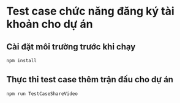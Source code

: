 # Test case chức năng đăng ký tài khoản cho dự án

## Cài đặt môi trường trước khi chạy

```sh
npm install

```

## Thực thi test case thêm trận đấu cho dự án

```sh
npm run TestCaseShareVideo

```

